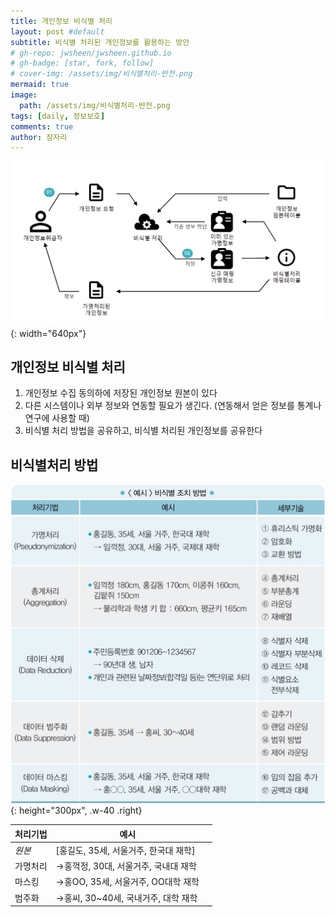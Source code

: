 ```yaml
---
title: 개인정보 비식별 처리
layout: post #default
subtitle: 비식별 처리된 개인정보를 활용하는 방안
# gh-repo: jwsheen/jwsheen.github.io
# gh-badge: [star, fork, follow]
# cover-img: /assets/img/비식별처리-반전.png
mermaid: true
image:
  path: /assets/img/비식별처리-반전.png
tags: [daily, 정보보호]
comments: true
author: 잠자리
---
```


![](/assets/img/비식별처리.PNG){: width="640px"}

## 개인정보 비식별 처리
1. 개인정보 수집 동의하에 저장된 개인정보 원본이 있다
2. 다른 시스템이나 외부 정보와 연동할 필요가 생긴다. (연동해서 얻은 정보를 통계나 연구에 사용할 때)
3. 비식별 처리 방법을 공유하고, 비식별 처리된 개인정보를 공유한다

## 비식별처리 방법

![비식별처리방법](/assets/img/비식별처리방법.png){: height="300px", .w-40 .right}

| 처리기법| 예시 | |
| --- | --- | --- |
| *원본* | [홍길도, 35세, 서울거주, 한국대 재학]||
| 가명처리 | &rarr;홍꺽정, 30대, 서울거주, 국내대 재학|
| 마스킹 | &rarr;홍OO, 35세, 서울거주, OO대학 재학|
| 범주화 | &rarr;홍씨, 30~40세, 국내거주, 대학 재학 |

<!-- 
*** 
### 비식별처리방법 예시
![비식별처리방법](/assets/img/비식별처리방법.png){: height="400px", align="center"} 
-->